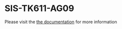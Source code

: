 # SIS-TK611-AG09

Please visit the [the documentation](https://swedencpp.github.io/SIS-TK611-AG09/) for more information
